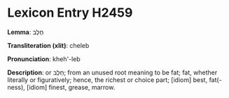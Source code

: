 # Lexicon Entry H2459

**Lemma**: חֶלֶב

**Transliteration (xlit)**: cheleb

**Pronunciation**: kheh'-leb

**Description**:
or חֵלֶב; from an unused root meaning to be fat; fat, whether literally or figuratively; hence, the richest or choice part; [idiom] best, fat(-ness), [idiom] finest, grease, marrow.
